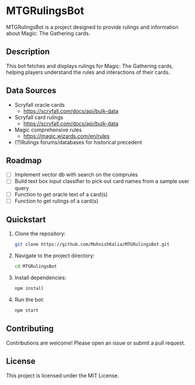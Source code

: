 # MTGRulingsBot

MTGRulingsBot is a project designed to provide rulings and information about Magic: The Gathering cards.

## Description

This bot fetches and displays rulings for Magic: The Gathering cards, helping players understand the rules and interactions of their cards.

## Data Sources

- Scryfall oracle cards
    - https://scryfall.com/docs/api/bulk-data
- Scryfall card rulings
    - https://scryfall.com/docs/api/bulk-data
- Magic comprehensive rules
    - https://magic.wizards.com/en/rules
- (?)Rulings forums/databases for historical precedent

## Roadmap

- [ ] Implement vector db with search on the comprules
- [ ] Build text box input classifier to pick out card names from a sample user query
- [ ] Function to get oracle text of a card(s)
- [ ] Function to get rulings of a card(s)

## Quickstart

1. Clone the repository:
    ```sh
    git clone https://github.com/MohnishKalia/MTGRulingsBot.git
    ```
2. Navigate to the project directory:
    ```sh
    cd MTGRulingsBot
    ```
3. Install dependencies:
    ```sh
    npm install
    ```
4. Run the bot:
    ```sh
    npm start
    ```

## Contributing

Contributions are welcome! Please open an issue or submit a pull request.

## License

This project is licensed under the MIT License.
